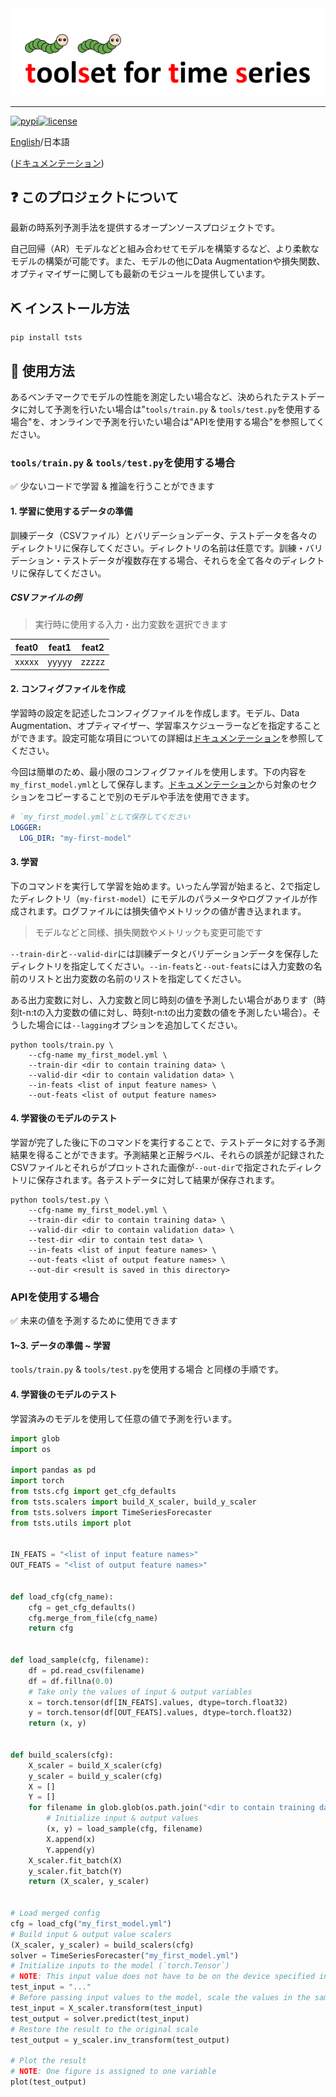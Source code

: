 <div align="center">
  <img src="img/tsts-logo.png" width="600"/>
</div>

---

[![pypi](https://img.shields.io/pypi/v/tsts?style=flat)](https://pypi.org/project/tsts/1.0.0/)[![license](https://img.shields.io/github/license/TakuyaShintate/tsts?style=flat)](https://github.com/TakuyaShintate/tsts/blob/main/LICENSE)

[English](README.md)/日本語

([ドキュメンテーション](https://takuyashintate.github.io/tsts/))

## ❓ このプロジェクトについて

最新の時系列予測手法を提供するオープンソースプロジェクトです。

自己回帰（AR）モデルなどと組み合わせてモデルを構築するなど、より柔軟なモデルの構築が可能です。また、モデルの他にData Augmentationや損失関数、オプティマイザーに関しても最新のモジュールを提供しています。

## ⛏ インストール方法

```
pip install tsts
```

## 🚀 使用方法

あるベンチマークでモデルの性能を測定したい場合など、決められたテストデータに対して予測を行いたい場合は"`tools/train.py` & `tools/test.py`を使用する場合"を、オンラインで予測を行いたい場合は"APIを使用する場合"を参照してください。

### `tools/train.py` & `tools/test.py`を使用する場合

✅ 少ないコードで学習 & 推論を行うことができます

#### 1. 学習に使用するデータの準備

訓練データ（CSVファイル）とバリデーションデータ、テストデータを各々のディレクトリに保存してください。ディレクトリの名前は任意です。訓練・バリデーション・テストデータが複数存在する場合、それらを全て各々のディレクトリに保存してください。

##### CSVファイルの例

> 実行時に使用する入力・出力変数を選択できます

| feat0 | feat1 | feat2 |
| ----- | ----- | ----- |
| xxxxx | yyyyy | zzzzz |

#### 2. コンフィグファイルを作成

学習時の設定を記述したコンフィグファイルを作成します。モデル、Data Augmentation、オプティマイザー、学習率スケジューラーなどを指定することができます。設定可能な項目についての詳細は[ドキュメンテーション](https://takuyashintate.github.io/tsts/projects/config.html)を参照してください。

今回は簡単のため、最小限のコンフィグファイルを使用します。下の内容を`my_first_model.yml`として保存します。[ドキュメンテーション](https://takuyashintate.github.io/tsts/)から対象のセクションをコピーすることで別のモデルや手法を使用できます。

```yaml
# `my_first_model.yml`として保存してください
LOGGER:
  LOG_DIR: "my-first-model"
```

#### 3. 学習

下のコマンドを実行して学習を始めます。いったん学習が始まると、2で指定したディレクトリ（`my-first-model`）にモデルのパラメータやログファイルが作成されます。ログファイルには損失値やメトリックの値が書き込まれます。

> モデルなどと同様、損失関数やメトリックも変更可能です

`--train-dir`と`--valid-dir`には訓練データとバリデーションデータを保存したディレクトリを指定してください。`--in-feats`と`--out-feats`には入力変数の名前のリストと出力変数の名前のリストを指定してください。

ある出力変数に対し、入力変数と同じ時刻の値を予測したい場合があります（時刻t-n:tの入力変数の値に対し、時刻t-n:tの出力変数の値を予測したい場合）。そうした場合には`--lagging`オプションを追加してください。

```
python tools/train.py \
    --cfg-name my_first_model.yml \
    --train-dir <dir to contain training data> \
    --valid-dir <dir to contain validation data> \
    --in-feats <list of input feature names> \
    --out-feats <list of output feature names>
```

#### 4. 学習後のモデルのテスト

学習が完了した後に下のコマンドを実行することで、テストデータに対する予測結果を得ることができます。予測結果と正解ラベル、それらの誤差が記録されたCSVファイルとそれらがプロットされた画像が`--out-dir`で指定されたディレクトリに保存されます。各テストデータに対して結果が保存されます。

```
python tools/test.py \
    --cfg-name my_first_model.yml \
    --train-dir <dir to contain training data> \
    --valid-dir <dir to contain validation data> \
    --test-dir <dir to contain test data> \
    --in-feats <list of input feature names> \
    --out-feats <list of output feature names> \
    --out-dir <result is saved in this directory>
```

### APIを使用する場合

✅ 未来の値を予測するために使用できます

#### 1~3. データの準備 ~ 学習

`tools/train.py` & `tools/test.py`を使用する場合 と同様の手順です。

#### 4. 学習後のモデルのテスト

学習済みのモデルを使用して任意の値で予測を行います。

```python
import glob
import os

import pandas as pd
import torch
from tsts.cfg import get_cfg_defaults
from tsts.scalers import build_X_scaler, build_y_scaler
from tsts.solvers import TimeSeriesForecaster
from tsts.utils import plot


IN_FEATS = "<list of input feature names>"
OUT_FEATS = "<list of output feature names>"


def load_cfg(cfg_name):
    cfg = get_cfg_defaults()
    cfg.merge_from_file(cfg_name)
    return cfg


def load_sample(cfg, filename):
    df = pd.read_csv(filename)
    df = df.fillna(0.0)
    # Take only the values of input & output variables
    x = torch.tensor(df[IN_FEATS].values, dtype=torch.float32)
    y = torch.tensor(df[OUT_FEATS].values, dtype=torch.float32)
    return (x, y)
  

def build_scalers(cfg):
    X_scaler = build_X_scaler(cfg)
    y_scaler = build_y_scaler(cfg)
    X = []
    Y = []
    for filename in glob.glob(os.path.join("<dir to contain training data>", "*.csv")):
        # Initialize input & output values
        (x, y) = load_sample(cfg, filename)
        X.append(x)
        Y.append(y)
    X_scaler.fit_batch(X)
    y_scaler.fit_batch(Y)
    return (X_scaler, y_scaler)


# Load merged config
cfg = load_cfg("my_first_model.yml")
# Build input & output value scalers
(X_scaler, y_scaler) = build_scalers(cfg)
solver = TimeSeriesForecaster("my_first_model.yml")
# Initialize inputs to the model (`torch.Tensor`)
# NOTE: This input value does not have to be on the device specified in training
test_input = "..."
# Before passing input values to the model, scale the values in the same way as during training
test_input = X_scaler.transform(test_input)
test_output = solver.predict(test_input)
# Restore the result to the original scale
test_output = y_scaler.inv_transform(test_output)

# Plot the result
# NOTE: One figure is assigned to one variable
plot(test_output)
```
